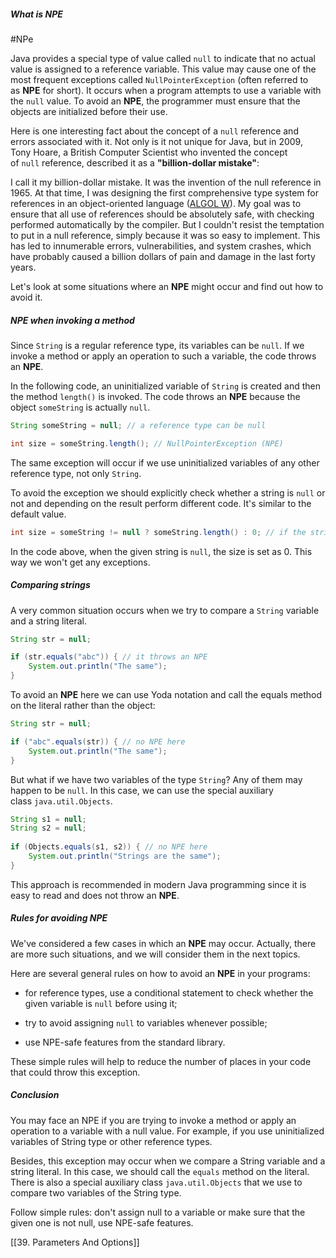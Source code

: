 ##### What is NPE
#NPe 

Java provides a special type of value called `null` to indicate that no actual value is assigned to a reference variable. This value may cause one of the most frequent exceptions called `NullPointerException` (often referred to as **NPE** for short). It occurs when a program attempts to use a variable with the `null` value. To avoid an **NPE**, the programmer must ensure that the objects are initialized before their use.

Here is one interesting fact about the concept of a `null` reference and errors associated with it. Not only is it not unique for Java, but in 2009, Tony Hoare, a British Computer Scientist who invented the concept of `null` reference, described it as a **"billion-dollar mistake"**:

I call it my billion-dollar mistake. It was the invention of the null reference in 1965. At that time, I was designing the first comprehensive type system for references in an object-oriented language ([ALGOL W](https://en.wikipedia.org/wiki/ALGOL_W)). My goal was to ensure that all use of references should be absolutely safe, with checking performed automatically by the compiler. But I couldn't resist the temptation to put in a null reference, simply because it was so easy to implement. This has led to innumerable errors, vulnerabilities, and system crashes, which have probably caused a billion dollars of pain and damage in the last forty years.

Let's look at some situations where an **NPE** might occur and find out how to avoid it.

##### NPE when invoking a method

Since `String` is a regular reference type, its variables can be `null`. If we invoke a method or apply an operation to such a variable, the code throws an **NPE**.

In the following code, an uninitialized variable of `String` is created and then the method `length()` is invoked. The code throws an **NPE** because the object `someString` is actually `null`.

```java
String someString = null; // a reference type can be null

int size = someString.length(); // NullPointerException (NPE)
```

The same exception will occur if we use uninitialized variables of any other reference type, not only `String`.

To avoid the exception we should explicitly check whether a string is `null` or not and depending on the result perform different code. It's similar to the default value.

```java
int size = someString != null ? someString.length() : 0; // if the string is null, the size is 0
```

In the code above, when the given string is `null`, the size is set as 0. This way we won't get any exceptions.

##### Comparing strings

A very common situation occurs when we try to compare a `String` variable and a string literal.

```java
String str = null;

if (str.equals("abc")) { // it throws an NPE
    System.out.println("The same");
}
```

To avoid an **NPE** here we can use Yoda notation and call the equals method on the literal rather than the object:

```java
String str = null;

if ("abc".equals(str)) { // no NPE here
    System.out.println("The same");
}
```

But what if we have two variables of the type `String`? Any of them may happen to be `null`. In this case, we can use the special auxiliary class `java.util.Objects`.

```java
String s1 = null;
String s2 = null;
        
if (Objects.equals(s1, s2)) { // no NPE here
    System.out.println("Strings are the same");
}
```

This approach is recommended in modern Java programming since it is easy to read and does not throw an **NPE**.

##### Rules for avoiding NPE

We've considered a few cases in which an **NPE** may occur. Actually, there are more such situations, and we will consider them in the next topics.

Here are several general rules on how to avoid an **NPE** in your programs:

- for reference types, use a conditional statement to check whether the given variable is `null` before using it;
    
- try to avoid assigning `null` to variables whenever possible;
    
- use NPE-safe features from the standard library.
    

These simple rules will help to reduce the number of places in your code that could throw this exception.

##### Conclusion

You may face an NPE if you are trying to invoke a method or apply an operation to a variable with a null value. For example, if you use uninitialized variables of String type or other reference types.

Besides, this exception may occur when we compare a String variable and a string literal. In this case, we should call the `equals` method on the literal. There is also a special auxiliary class `java.util.Objects` that we use to compare two variables of the String type.

Follow simple rules: don't assign null to a variable or make sure that the given one is not null, use NPE-safe features.

[[39. Parameters And Options]]
